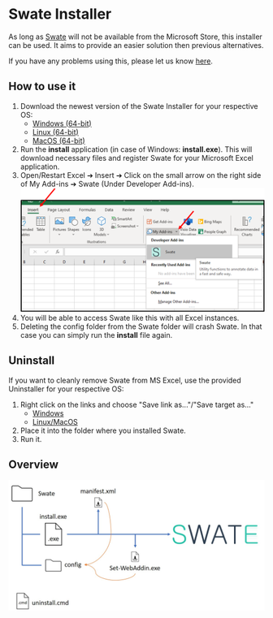 # Swate Installer

As long as [Swate](https://github.com/nfdi4plants/Swate) will not be available from the Microsoft Store, this installer can be used. It aims to provide an easier solution then previous alternatives.

If you have any problems using this, please let us know [here](/issues).

## How to use it

1. Download the newest version of the Swate Installer for your respective OS:
   - [Windows (64-bit)](https://github.com/omaus/Swate_Install/raw/master/Installer/Win/Install.exe)
   - [Linux (64-bit)](https://github.com/omaus/Swate_Install/raw/master/Installer/Linux/Install)
   - [MacOS (64-bit)](https://github.com/omaus/Swate_Install/raw/master/Installer/OSx/Install)
2. Run the **install** application (in case of Windows: **install.exe**). This will download necessary files and register Swate for your Microsoft Excel application.
3. Open/Restart Excel ➔ Insert ➔ Click on the small arrow on the right side of My Add-ins ➔ Swate (Under Developer Add-ins).  
![install](/.assets/SwateInstall.png)
4. You will be able to access Swate like this with all Excel instances.
6. Deleting the config folder from the Swate folder will crash Swate. In that case you can simply run the **install** file again.

## Uninstall

If you want to cleanly remove Swate from MS Excel, use the provided Uninstaller for your respective OS:  
1. Right click on the links and choose "Save link as..."/"Save target as..."
    - [Windows](https://raw.githubusercontent.com/omaus/Swate_Install/master/uninstall.cmd)
    - [Linux/MacOS](https://raw.githubusercontent.com/omaus/Swate_Install/master/uninstall.sh)
2. Place it into the folder where you installed Swate.
3. Run it.

## Overview

![overview](/.assets/Overview.jpg)